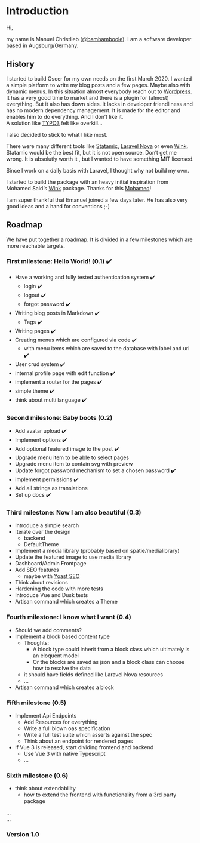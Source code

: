 # Introduction

Hi,

my name is Manuel Christlieb ([@bambamboole](https://twitter.com/bambamboole1)). 
I am a software developer based in Augsburg/Germany.

## History

I started to build Oscer for my own needs on the first March 2020. I wanted a simple platform to write my blog posts and a few pages. Maybe also with dynamic menus. 
In this situation almost everybody reach out to [Wordpress](https://wordpress.org/). It has a very good time to market and there is a plugin for (almost) everything. But it also has down sides. It lacks in developer friendliness and has no modern dependency management. It is made for the editor and enables him to do everything. And I don’t like it.  
A solution like [TYPO3](https://typo3.org/) felt like overkill...   
  
I also decided to stick to what I like most.
  
There were many different tools like [Statamic](https://statamic.com/), [Laravel Nova](https://nova.laravel.com/) or even [Wink](https://github.com/writingink/wink). Statamic would be the best fit, but it is not open source. Don‘t get me wrong. It is absolutly worth it , but I wanted to have something MIT licensed.  

Since I work on a daily basis with Laravel, I thought why not build my own. 

I started to build the package with an heavy initial inspiration from Mohamed Said‘s [Wink](https://github.com/writingink/wink) package. Thanks for this [Mohamed](https://themsaid.com/)!  

I am super thankful that Emanuel joined a few days later. He has also very good ideas and a hand for conventions ;-)

## Roadmap

We have put together a roadmap. It is divided in a few milestones which are more reachable targets.

### First milestone: Hello World! (0.1) :heavy_check_mark:

* Have a working and fully tested authentication system :heavy_check_mark:
   *  login :heavy_check_mark:
   *  logout :heavy_check_mark:
   *  forgot password :heavy_check_mark:
* Writing  blog posts in Markdown :heavy_check_mark:
   * Tags :heavy_check_mark:
* Writing pages :heavy_check_mark:
* Creating menus which are configured via code :heavy_check_mark:
   * with menu items which are saved to the database with label and url :heavy_check_mark:
* User crud system :heavy_check_mark:
* internal profile page with edit function :heavy_check_mark:
* implement a router for the pages :heavy_check_mark:
* simple theme :heavy_check_mark:
* think about multi language :heavy_check_mark:

### Second milestone: Baby boots (0.2)
* Add avatar upload :heavy_check_mark:
* Implement options :heavy_check_mark:
* Add optional featured image to the post :heavy_check_mark:
* Upgrade menu item to be able to select pages
* Upgrade menu item to contain svg with preview
* Update forgot password mechanism to set a chosen password :heavy_check_mark:
* implement permissions :heavy_check_mark:
* Add all strings as translations
* Set up docs :heavy_check_mark:

### Third milestone: Now I am also beautiful (0.3)
* Introduce a simple search
* Iterate over the design
   * backend
   * DefaultTheme
* Implement a media library (probably based on spatie/medialibrary)
* Update the featured image to use media library
* Dashboard/Admin Frontpage
* Add SEO features
   * maybe with [Yoast SEO](https://github.com/Yoast/javascript)
* Think about revisions
* Hardening the code with more tests
* Introduce Vue and Dusk tests
* Artisan command which creates a Theme 

### Fourth milestone: I know what I want (0.4)
* Should we add comments?
* Implement a block based content type
  * Thoughts:
      * A block type could inherit from a block class which ultimately is an eloquent model
      * Or the blocks are saved as json and a block class can choose how to resolve the data
  * it should have fields defined like Laravel Nova resources
  * ...
* Artisan command which creates a block

### Fifth milestone (0.5)
* Implement Api Endpoints
     * Add Resources for everything
     * Write a full blown oas specification
     * Write a full test suite which asserts against the spec
     * Think about an endpoint for rendered pages
* If Vue 3 is released, start dividing frontend and backend
     * Use Vue 3 with native Typescript  
     * ...  

### Sixth milestone (0.6)
* think about extendability 
    * how to extend the frontend with functionality from a 3rd party package

...  
...  

### Version 1.0

